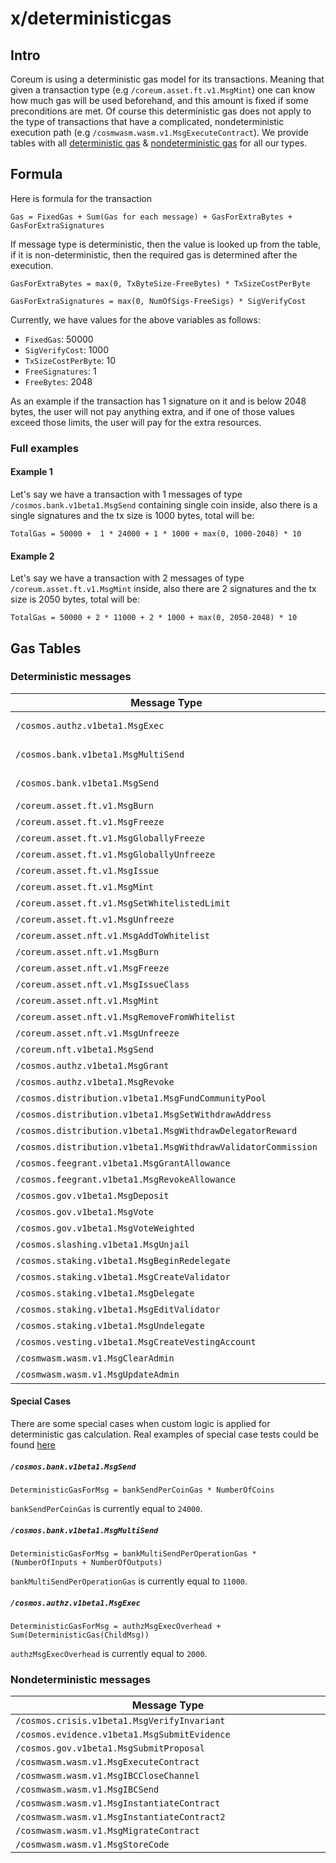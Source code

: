 [//]: # (Doc generate at: 2023-04-07 18:57:17)
[//]: # (DO NOT EDIT MANUALLY)

# x/deterministicgas

## Intro

Coreum is using a deterministic gas model for its transactions. Meaning that given a transaction type (e.g
`/coreum.asset.ft.v1.MsgMint`) one can know how much gas will be used beforehand, and this amount is fixed if some
preconditions are met. Of course this deterministic gas does not apply to the type of transactions that have a
complicated, nondeterministic execution path (e.g `/cosmwasm.wasm.v1.MsgExecuteContract`). We provide tables with all
[deterministic gas](#deterministic-messages) & [nondeterministic gas](#nondeterministic-messages) for all our types.

## Formula

Here is formula for the transaction

`
Gas = FixedGas + Sum(Gas for each message) + GasForExtraBytes + GasForExtraSignatures
`

If message type is deterministic, then the value is looked up from the table, if it is non-deterministic, then the
required gas is determined after the execution.

`
GasForExtraBytes = max(0, TxByteSize-FreeBytes) * TxSizeCostPerByte
`

`
GasForExtraSignatures = max(0, NumOfSigs-FreeSigs) * SigVerifyCost
`

Currently, we have values for the above variables as follows:

- `FixedGas`: 50000
- `SigVerifyCost`: 1000
- `TxSizeCostPerByte`: 10
- `FreeSignatures`: 1
- `FreeBytes`: 2048

As an example if the transaction has 1 signature on it and is below
2048 bytes, the user will not pay anything extra, and if one of those values exceed those limits, the user will pay for
the extra resources.

### Full examples

#### Example 1
Let's say we have a transaction with 1 messages of type
`/cosmos.bank.v1beta1.MsgSend` containing single coin inside, also there is a single
signatures and the tx size is 1000 bytes, total will be:

`
TotalGas = 50000 +  1 * 24000 + 1 * 1000 + max(0, 1000-2048) * 10
`

#### Example 2
Let's say we have a transaction with 2 messages of type
`/coreum.asset.ft.v1.MsgMint` inside, also there are 2
signatures and the tx size is 2050 bytes, total will be:

`
TotalGas = 50000 + 2 * 11000 + 2 * 1000 + max(0, 2050-2048) * 10
`

## Gas Tables

### Deterministic messages

| Message Type | Gas |
|--------------|-----|
| `/cosmos.authz.v1beta1.MsgExec                               ` | [special case](#special-cases) |
| `/cosmos.bank.v1beta1.MsgMultiSend                           ` | [special case](#special-cases) |
| `/cosmos.bank.v1beta1.MsgSend                                ` | [special case](#special-cases) |
| `/coreum.asset.ft.v1.MsgBurn                                 ` | 23000                          |
| `/coreum.asset.ft.v1.MsgFreeze                               ` | 5000                           |
| `/coreum.asset.ft.v1.MsgGloballyFreeze                       ` | 5000                           |
| `/coreum.asset.ft.v1.MsgGloballyUnfreeze                     ` | 2500                           |
| `/coreum.asset.ft.v1.MsgIssue                                ` | 70000                          |
| `/coreum.asset.ft.v1.MsgMint                                 ` | 11000                          |
| `/coreum.asset.ft.v1.MsgSetWhitelistedLimit                  ` | 5000                           |
| `/coreum.asset.ft.v1.MsgUnfreeze                             ` | 2500                           |
| `/coreum.asset.nft.v1.MsgAddToWhitelist                      ` | 7000                           |
| `/coreum.asset.nft.v1.MsgBurn                                ` | 16000                          |
| `/coreum.asset.nft.v1.MsgFreeze                              ` | 7000                           |
| `/coreum.asset.nft.v1.MsgIssueClass                          ` | 16000                          |
| `/coreum.asset.nft.v1.MsgMint                                ` | 39000                          |
| `/coreum.asset.nft.v1.MsgRemoveFromWhitelist                 ` | 3500                           |
| `/coreum.asset.nft.v1.MsgUnfreeze                            ` | 5000                           |
| `/coreum.nft.v1beta1.MsgSend                                 ` | 16000                          |
| `/cosmos.authz.v1beta1.MsgGrant                              ` | 7000                           |
| `/cosmos.authz.v1beta1.MsgRevoke                             ` | 2500                           |
| `/cosmos.distribution.v1beta1.MsgFundCommunityPool           ` | 15000                          |
| `/cosmos.distribution.v1beta1.MsgSetWithdrawAddress          ` | 5000                           |
| `/cosmos.distribution.v1beta1.MsgWithdrawDelegatorReward     ` | 65000                          |
| `/cosmos.distribution.v1beta1.MsgWithdrawValidatorCommission ` | 22000                          |
| `/cosmos.feegrant.v1beta1.MsgGrantAllowance                  ` | 10000                          |
| `/cosmos.feegrant.v1beta1.MsgRevokeAllowance                 ` | 2500                           |
| `/cosmos.gov.v1beta1.MsgDeposit                              ` | 52000                          |
| `/cosmos.gov.v1beta1.MsgVote                                 ` | 7000                           |
| `/cosmos.gov.v1beta1.MsgVoteWeighted                         ` | 9000                           |
| `/cosmos.slashing.v1beta1.MsgUnjail                          ` | 25000                          |
| `/cosmos.staking.v1beta1.MsgBeginRedelegate                  ` | 142000                         |
| `/cosmos.staking.v1beta1.MsgCreateValidator                  ` | 76000                          |
| `/cosmos.staking.v1beta1.MsgDelegate                         ` | 69000                          |
| `/cosmos.staking.v1beta1.MsgEditValidator                    ` | 13000                          |
| `/cosmos.staking.v1beta1.MsgUndelegate                       ` | 112000                         |
| `/cosmos.vesting.v1beta1.MsgCreateVestingAccount             ` | 25000                          |
| `/cosmwasm.wasm.v1.MsgClearAdmin                             ` | 6500                           |
| `/cosmwasm.wasm.v1.MsgUpdateAdmin                            ` | 8000                           |


#### Special Cases

There are some special cases when custom logic is applied for deterministic gas calculation.
Real examples of special case tests could be found [here](https://github.com/CoreumFoundation/coreum/blob/master/x/deterministicgas/config_test.go#L168)

##### `/cosmos.bank.v1beta1.MsgSend`

`DeterministicGasForMsg = bankSendPerCoinGas * NumberOfCoins`

`bankSendPerCoinGas` is currently equal to `24000`.

##### `/cosmos.bank.v1beta1.MsgMultiSend`

`DeterministicGasForMsg = bankMultiSendPerOperationGas * (NumberOfInputs + NumberOfOutputs)`

`bankMultiSendPerOperationGas` is currently equal to `11000`.

##### `/cosmos.authz.v1beta1.MsgExec`

`DeterministicGasForMsg = authzMsgExecOverhead + Sum(DeterministicGas(ChildMsg))`

`authzMsgExecOverhead` is currently equal to `2000`.

### Nondeterministic messages

| Message Type |
|--------------|
| `/cosmos.crisis.v1beta1.MsgVerifyInvariant                   ` |
| `/cosmos.evidence.v1beta1.MsgSubmitEvidence                  ` |
| `/cosmos.gov.v1beta1.MsgSubmitProposal                       ` |
| `/cosmwasm.wasm.v1.MsgExecuteContract                        ` |
| `/cosmwasm.wasm.v1.MsgIBCCloseChannel                        ` |
| `/cosmwasm.wasm.v1.MsgIBCSend                                ` |
| `/cosmwasm.wasm.v1.MsgInstantiateContract                    ` |
| `/cosmwasm.wasm.v1.MsgInstantiateContract2                   ` |
| `/cosmwasm.wasm.v1.MsgMigrateContract                        ` |
| `/cosmwasm.wasm.v1.MsgStoreCode                              ` |


